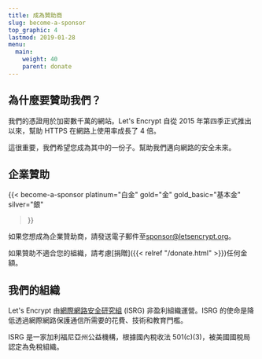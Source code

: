 ```yaml
---
title: 成為贊助商
slug: become-a-sponsor
top_graphic: 4
lastmod: 2019-01-28
menu:
  main:
    weight: 40
    parent: donate
---
```


## 為什麼要贊助我們？

我們的憑證用於加密數千萬的網站。Let's Encrypt 自從 2015 年第四季正式推出以來，幫助 HTTPS 在網路上使用率成長了 4 倍。

這很重要，我們希望您成為其中的一份子。幫助我們邁向網路的安全未來。

## 企業贊助

{{< become-a-sponsor
  platinum="白金"
  gold="金"
  gold_basic="基本金"
  silver="銀"
>}}

如果您想成為企業贊助商，請發送電子郵件至[sponsor@letsencrypt.org](mailto:sponsor@letsencrypt.org)。

如果贊助不適合您的組織，請考慮[捐贈]({{< relref "/donate.html" >}})任何金額。

## 我們的組織

Let's Encrypt 由[網際網路安全研究組](https://www.abetterinternet.org/) (ISRG) 非盈利組織運營。ISRG 的使命是降低透過網際網路保護通信所需要的花費、技術和教育門檻。

ISRG 是一家加利福尼亞州公益機構，根據國內稅收法 501(c)(3)，被美國國稅局認定為免稅組織。
